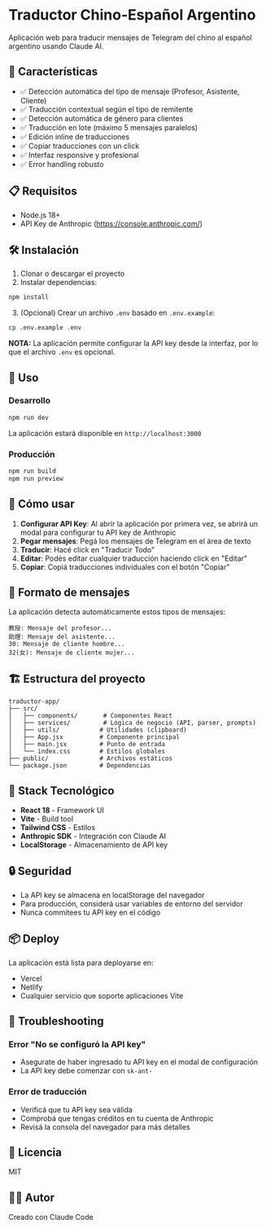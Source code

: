 # Traductor Chino-Español Argentino

Aplicación web para traducir mensajes de Telegram del chino al español argentino usando Claude AI.

## 🚀 Características

- ✅ Detección automática del tipo de mensaje (Profesor, Asistente, Cliente)
- ✅ Traducción contextual según el tipo de remitente
- ✅ Detección automática de género para clientes
- ✅ Traducción en lote (máximo 5 mensajes paralelos)
- ✅ Edición inline de traducciones
- ✅ Copiar traducciones con un click
- ✅ Interfaz responsive y profesional
- ✅ Error handling robusto

## 📋 Requisitos

- Node.js 18+
- API Key de Anthropic (https://console.anthropic.com/)

## 🛠️ Instalación

1. Clonar o descargar el proyecto
2. Instalar dependencias:

```bash
npm install
```

3. (Opcional) Crear un archivo `.env` basado en `.env.example`:

```bash
cp .env.example .env
```

**NOTA:** La aplicación permite configurar la API key desde la interfaz, por lo que el archivo `.env` es opcional.

## 🚀 Uso

### Desarrollo

```bash
npm run dev
```

La aplicación estará disponible en `http://localhost:3000`

### Producción

```bash
npm run build
npm run preview
```

## 📖 Cómo usar

1. **Configurar API Key**: Al abrir la aplicación por primera vez, se abrirá un modal para configurar tu API key de Anthropic
2. **Pegar mensajes**: Pegá los mensajes de Telegram en el área de texto
3. **Traducir**: Hacé click en "Traducir Todo"
4. **Editar**: Podés editar cualquier traducción haciendo click en "Editar"
5. **Copiar**: Copiá traducciones individuales con el botón "Copiar"

## 📝 Formato de mensajes

La aplicación detecta automáticamente estos tipos de mensajes:

```
教授: Mensaje del profesor...
助理: Mensaje del asistente...
30: Mensaje de cliente hombre...
32(女): Mensaje de cliente mujer...
```

## 🏗️ Estructura del proyecto

```
traductor-app/
├── src/
│   ├── components/       # Componentes React
│   ├── services/         # Lógica de negocio (API, parser, prompts)
│   ├── utils/           # Utilidades (clipboard)
│   ├── App.jsx          # Componente principal
│   ├── main.jsx         # Punto de entrada
│   └── index.css        # Estilos globales
├── public/              # Archivos estáticos
└── package.json         # Dependencias
```

## 🎨 Stack Tecnológico

- **React 18** - Framework UI
- **Vite** - Build tool
- **Tailwind CSS** - Estilos
- **Anthropic SDK** - Integración con Claude AI
- **LocalStorage** - Almacenamiento de API key

## 🔒 Seguridad

- La API key se almacena en localStorage del navegador
- Para producción, considerá usar variables de entorno del servidor
- Nunca commitees tu API key en el código

## 📦 Deploy

La aplicación está lista para deployarse en:
- Vercel
- Netlify
- Cualquier servicio que soporte aplicaciones Vite

## 🐛 Troubleshooting

### Error "No se configuró la API key"
- Asegurate de haber ingresado tu API key en el modal de configuración
- La API key debe comenzar con `sk-ant-`

### Error de traducción
- Verificá que tu API key sea válida
- Comprobá que tengas créditos en tu cuenta de Anthropic
- Revisá la consola del navegador para más detalles

## 📄 Licencia

MIT

## 👨‍💻 Autor

Creado con Claude Code
